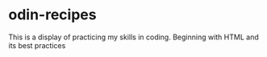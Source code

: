 # odin-recipes

This is a display of practicing my skills in coding. Beginning with HTML and its best practices